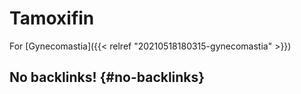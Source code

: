 # Tamoxifin


For [Gynecomastia]({{< relref "20210518180315-gynecomastia" >}})


## No backlinks! {#no-backlinks}
